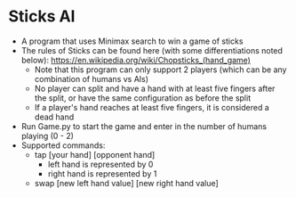 # Sticks AI
* A program that uses Minimax search to win a game of sticks
* The rules of Sticks can be found here (with some differentiations noted below): https://en.wikipedia.org/wiki/Chopsticks_(hand_game)
  - Note that this program can only support 2 players (which can be any combination of humans vs AIs)
  - No player can split and have a hand with at least five fingers after the split, or have the same configuration as before the split
  - If a player's hand reaches at least five fingers, it is considered a dead hand
* Run Game.py to start the game and enter in the number of humans playing (0 - 2)
* Supported commands:
  - tap [your hand] [opponent hand]
    - left hand is represented by 0
    - right hand is represented by 1
  - swap [new left hand value] [new right hand value]
